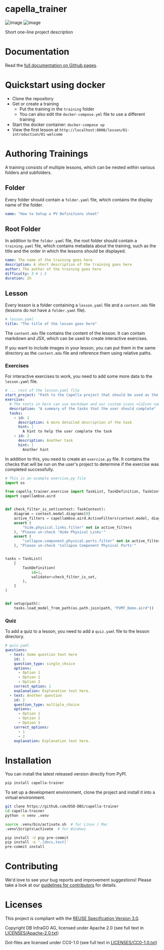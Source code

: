 <!--
 ~ Copyright DB InfraGO AG and contributors
 ~ SPDX-License-Identifier: Apache-2.0
 -->

# capella_trainer

![image](https://github.com/DSD-DBS/capella-trainer/actions/workflows/build-test-publish.yml/badge.svg)
![image](https://github.com/DSD-DBS/capella-trainer/actions/workflows/lint.yml/badge.svg)

Short one-line project description

# Documentation

Read the [full documentation on Github pages](https://dsd-dbs.github.io/capella-trainer).

# Quickstart using docker
- Clone the repository
- Get or create a training
  - Put the training in the `training` folder
  - You can also edit the `docker-compose.yml` file to use a different training
- Start the docker container: `docker-compose up`
- View the first lesson at `http://localhost:8000/lesson/01-introduction/01-welcome`

# Authoring Trainings

A training consists of multiple lessons, which can be nested within various folders and subfolders.

## Folder
Every folder should contain a `folder.yaml` file, which contains the display name of the folder.

```yaml
name: "How to Setup a PV Definitions sheet"
```

## Root Folder
In addition to the `folder.yaml` file, the root folder should contain a `training.yaml` file, which contains metadata about the training, such as the title and the order in which the lessons should be displayed.

```yaml
name: The name of the training goes here
description: A short description of the training goes here
author: The author of the training goes here
difficulty: 3 # 1-5
duration: 2h
```

## Lesson
Every lesson is a folder containing a `lesson.yaml` file and a `content.mdx` file (lessons do not have a `folder.yaml` file).

```yaml
# lesson.yaml
title: "The title of the lesson goes here"
```

The `content.mdx` file contains the content of the lesson. It can contain markdown and JSX, which can be used to create interactive exercises.

If you want to include images in your lesson, you can put them in the same directory as the `content.mdx` file and reference them using relative paths.

### Exercises
For interactive exercises to work, you need to add some more data to the `lesson.yaml` file.

```yaml
# ... rest of the lesson.yaml file
start_project: "Path to the Capella project that should be used as the starting point for the lesson"
exercise:
  # The texts in here can use markdown and our custom icons <CaIcon name="logicalFunction" />
  description: "A summary of the tasks that the user should complete"
  tasks:
    - id: 1
      description: A more detailed description of the task
      hint: |
        A hint to help the user complete the task
    - id: 2
      description: Another task
      hint: |
        Another hint
```

In addition to this, you need to create an `exercise.py` file. It contains the checks that will be run on the user's project to determine if the exercise was completed successfully.

```python
# This is an example exercise.py file
import os

from capella_trainer.exercise import TaskList, TaskDefinition, TaskContext
import capellambse.aird


def check_filter_is_set(context: TaskContext):
    diagram = context.model.diagrams[0]
    active_filters = capellambse.aird.ActiveFilters(context.model, diagram)
    assert (
        "hide.physical.links.filter" not in active_filters
    ), "Please un-check 'Hide Physical Links'"
    assert (
        "collapse.component.physical.ports.filter" not in active_filters
    ), "Please un-check 'Collapse Component Physical Ports'"


tasks = TaskList(
    [
        TaskDefinition(
            id=1,
            validator=check_filter_is_set,
        ),
    ]
)


def setup(path):
    tasks.load_model_from_path(os.path.join(path, "PVMT_Demo.aird"))
```

### Quiz
To add a quiz to a lesson, you need to add a `quiz.yaml` file to the lesson directory.

```yaml
# quiz.yaml
questions:
  - text: Some question text here
    id: 1
    question_type: single_choice
    options:
      - Option 1
      - Option 2
      - Option 3
    correct_option: 1
    explanation: Explanation text here.
  - text: Another question
    id: 2
    question_type: multiple_choice
    options:
      - Option 1
      - Option 2
      - Option 3
    correct_options:
      - 1
      - 2
    explanation: Explanation text here.
```

# Installation

You can install the latest released version directly from PyPI.

```sh
pip install capella-trainer
```

To set up a development environment, clone the project and install it into a
virtual environment.

```sh
git clone https://github.com/DSD-DBS/capella-trainer
cd capella-trainer
python -m venv .venv

source .venv/bin/activate.sh  # for Linux / Mac
.venv\Scripts\activate  # for Windows

pip install -U pip pre-commit
pip install -e '.[docs,test]'
pre-commit install
```

# Contributing

We'd love to see your bug reports and improvement suggestions! Please take a
look at our [guidelines for contributors](CONTRIBUTING.md) for details.

# Licenses

This project is compliant with the
[REUSE Specification Version 3.0](https://git.fsfe.org/reuse/docs/src/commit/d173a27231a36e1a2a3af07421f5e557ae0fec46/spec.md).

Copyright DB InfraGO AG, licensed under Apache 2.0 (see full text in
[LICENSES/Apache-2.0.txt](LICENSES/Apache-2.0.txt))

Dot-files are licensed under CC0-1.0 (see full text in
[LICENSES/CC0-1.0.txt](LICENSES/CC0-1.0.txt))
